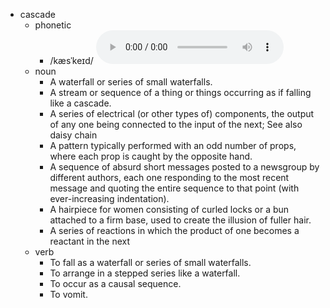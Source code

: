 - cascade
	- phonetic
		- /kæsˈkeɪd/
		  <audio controls><source src="https://api.dictionaryapi.dev/media/pronunciations/en/cascade-au.mp3"></audio>
	- noun
		- A waterfall or series of small waterfalls.
		- A stream or sequence of a thing or things occurring as if falling like a cascade.
		- A series of electrical (or other types of) components, the output of any one being connected to the input of the next; See also daisy chain
		- A pattern typically performed with an odd number of props, where each prop is caught by the opposite hand.
		- A sequence of absurd short messages posted to a newsgroup by different authors, each one responding to the most recent message and quoting the entire sequence to that point (with ever-increasing indentation).
		- A hairpiece for women consisting of curled locks or a bun attached to a firm base, used to create the illusion of fuller hair.
		- A series of reactions in which the product of one becomes a reactant in the next
	- verb
		- To fall as a waterfall or series of small waterfalls.
		- To arrange in a stepped series like a waterfall.
		- To occur as a causal sequence.
		- To vomit.